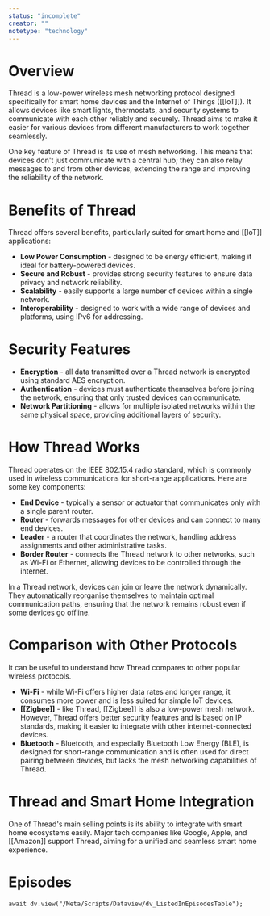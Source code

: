 ```yaml
---
status: "incomplete"
creator: ""
notetype: "technology"
---
```

# Overview
Thread is a low-power wireless mesh networking protocol designed specifically for smart home devices and the Internet of Things ([[IoT]]). It allows devices like smart lights, thermostats, and security systems to communicate with each other reliably and securely. Thread aims to make it easier for various devices from different manufacturers to work together seamlessly.

One key feature of Thread is its use of mesh networking. This means that devices don't just communicate with a central hub; they can also relay messages to and from other devices, extending the range and improving the reliability of the network.

# Benefits of Thread
Thread offers several benefits, particularly suited for smart home and [[IoT]] applications:

- **Low Power Consumption** - designed to be energy efficient, making it ideal for battery-powered devices.
- **Secure and Robust** - provides strong security features to ensure data privacy and network reliability.
- **Scalability** - easily supports a large number of devices within a single network.
- **Interoperability** - designed to work with a wide range of devices and platforms, using IPv6 for addressing.

# Security Features
- **Encryption** - all data transmitted over a Thread network is encrypted using standard AES encryption.
- **Authentication** - devices must authenticate themselves before joining the network, ensuring that only trusted devices can communicate.
- **Network Partitioning** - allows for multiple isolated networks within the same physical space, providing additional layers of security.

# How Thread Works
Thread operates on the IEEE 802.15.4 radio standard, which is commonly used in wireless communications for short-range applications. Here are some key components:

- **End Device** - typically a sensor or actuator that communicates only with a single parent router.
- **Router** - forwards messages for other devices and can connect to many end devices.
- **Leader** - a router that coordinates the network, handling address assignments and other administrative tasks.
- **Border Router** - connects the Thread network to other networks, such as Wi-Fi or Ethernet, allowing devices to be controlled through the internet.

In a Thread network, devices can join or leave the network dynamically. They automatically reorganise themselves to maintain optimal communication paths, ensuring that the network remains robust even if some devices go offline.

# Comparison with Other Protocols
It can be useful to understand how Thread compares to other popular wireless protocols.

- **Wi-Fi** - while Wi-Fi offers higher data rates and longer range, it consumes more power and is less suited for simple IoT devices.
- **[[Zigbee]]** - like Thread, [[Zigbee]] is also a low-power mesh network. However, Thread offers better security features and is based on IP standards, making it easier to integrate with other internet-connected devices.
- **Bluetooth** - Bluetooth, and especially Bluetooth Low Energy (BLE), is designed for short-range communication and is often used for direct pairing between devices, but lacks the mesh networking capabilities of Thread.

# Thread and Smart Home Integration
One of Thread's main selling points is its ability to integrate with smart home ecosystems easily. Major tech companies like Google, Apple, and [[Amazon]] support Thread, aiming for a unified and seamless smart home experience.

# Episodes
```dataviewjs
await dv.view("/Meta/Scripts/Dataview/dv_ListedInEpisodesTable");
```
